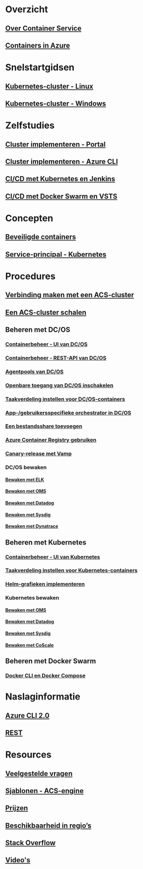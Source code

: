 # Overzicht
## [Over Container Service](container-service-intro.md)
## [Containers in Azure](../virtual-machines/linux/containers.md?toc=%2fazure%2fcontainer-service%2ftoc.json)

# Snelstartgidsen
## [Kubernetes-cluster - Linux](container-service-kubernetes-walkthrough.md)
## [Kubernetes-cluster - Windows](container-service-kubernetes-windows-walkthrough.md)

# Zelfstudies
## [Cluster implementeren - Portal](container-service-deployment.md)
## [Cluster implementeren - Azure CLI](container-service-create-acs-cluster-cli.md)
## [CI/CD met Kubernetes en Jenkins](container-service-kubernetes-jenkins.md)
## [CI/CD met Docker Swarm en VSTS](container-service-docker-swarm-setup-ci-cd.md)

# Concepten
## [Beveiligde containers](container-service-security.md)
## [Service-principal - Kubernetes](container-service-kubernetes-service-principal.md)

# Procedures
## [Verbinding maken met een ACS-cluster](container-service-connect.md)
## [Een ACS-cluster schalen](container-service-scale.md)
## Beheren met DC/OS
### [Containerbeheer - UI van DC/OS](container-service-mesos-marathon-ui.md)
### [Containerbeheer - REST-API van DC/OS](container-service-mesos-marathon-rest.md)
### [Agentpools van DC/OS](container-service-dcos-agents.md)
### [Openbare toegang van DC/OS inschakelen](container-service-enable-public-access.md)
### [Taakverdeling instellen voor DC/OS-containers](container-service-load-balancing.md)
### [App-/gebruikersspecifieke orchestrator in DC/OS](container-service-application-specific-marathon.md)
### [Een bestandsshare toevoegen](container-service-dcos-fileshare.md)
### [Azure Container Registry gebruiken](container-service-dcos-acr.md)
### [Canary-release met Vamp](container-service-dcos-vamp-canary-release.md)
### DC/OS bewaken
#### [Bewaken met ELK](container-service-monitoring-elk.md)
#### [Bewaken met OMS](container-service-monitoring-oms.md)
#### [Bewaken met Datadog](container-service-monitoring.md)
#### [Bewaken met Sysdig](container-service-monitoring-sysdig.md)
#### [Bewaken met Dynatrace](container-service-monitoring-dynatrace.md)
## Beheren met Kubernetes
### [Containerbeheer - UI van Kubernetes](container-service-kubernetes-ui.md)
### [Taakverdeling instellen voor Kubernetes-containers](container-service-kubernetes-load-balancing.md)
### [Helm-grafieken implementeren](container-service-kubernetes-helm.md)
### Kubernetes bewaken
#### [Bewaken met OMS](container-service-kubernetes-oms.md)
#### [Bewaken met Datadog](container-service-kubernetes-datadog.md)
#### [Bewaken met Sysdig](container-service-kubernetes-sysdig.md)
#### [Bewaken met CoScale](container-service-kubernetes-coscale.md)
## Beheren met Docker Swarm
### [Docker CLI en Docker Compose](container-service-docker-swarm.md)

# Naslaginformatie
## [Azure CLI 2.0](/cli/azure/acs)
## [REST](/rest/api/compute/containerservices)

# Resources
## [Veelgestelde vragen](container-service-faq.md)
## [Sjablonen - ACS-engine](https://github.com/Azure/acs-engine)
## [Prijzen](https://azure.microsoft.com/pricing/details/container-service/)
## [Beschikbaarheid in regio’s](https://azure.microsoft.com/regions/services/)
## [Stack Overflow](http://stackoverflow.com/questions/tagged/azure-container-service)
## [Video's](https://azure.microsoft.com/resources/videos/index/?services=container-service&sort=newest)
